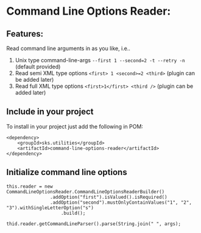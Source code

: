 # Command Line Options Reader:

## Features:
Read command line arguments in as you like, i.e..
1) Unix type command-line-args `--first 1 --second=2 -t --retry -n` (default provided)
2) Read semi XML type options `<first> 1 <second>=2 <third>` (plugin can be added later)
3) Read full XML type options `<first>1</first> <third />` (plugin can be added later)

## Include in your project
To install in your project just add the following in POM:
```
<dependency>
    <groupId>sks.utilities</groupId>
    <artifactId>command-line-options-reader</artifactId>
</dependency>
```

## Initialize command line options
```
this.reader = new CommandLineOptionsReader.CommandLineOptionsReaderBuilder()
                .addOption("first").isValued().isRequired()
                .addOption("second").mustOnlyContainValues("1", "2", "3").withSingleLetterOption("s")
                    .build();
                    
thid.reader.getCommandLineParser().parse(String.join(" ", args);
```


